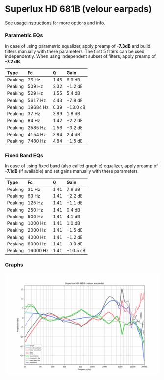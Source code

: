# Superlux HD 681B (velour earpads)
See [usage instructions](https://github.com/jaakkopasanen/AutoEq#usage) for more options and info.

### Parametric EQs
In case of using parametric equalizer, apply preamp of **-7.3dB** and build filters manually
with these parameters. The first 5 filters can be used independently.
When using independent subset of filters, apply preamp of **-7.2 dB**.

| Type    | Fc       |    Q | Gain     |
|:--------|:---------|:-----|:---------|
| Peaking | 26 Hz    | 1.45 | 6.9 dB   |
| Peaking | 509 Hz   | 2.32 | -1.2 dB  |
| Peaking | 529 Hz   | 1.55 | 5.4 dB   |
| Peaking | 5617 Hz  | 4.43 | -7.8 dB  |
| Peaking | 19684 Hz | 0.39 | -13.0 dB |
| Peaking | 37 Hz    | 3.89 | 1.8 dB   |
| Peaking | 84 Hz    | 1.42 | -2.2 dB  |
| Peaking | 2585 Hz  | 2.56 | -3.2 dB  |
| Peaking | 4154 Hz  | 3.84 | 2.4 dB   |
| Peaking | 7480 Hz  | 4.84 | -1.5 dB  |

### Fixed Band EQs
In case of using fixed band (also called graphic) equalizer, apply preamp of **-7.1dB**
(if available) and set gains manually with these parameters.

| Type    | Fc       |    Q | Gain     |
|:--------|:---------|:-----|:---------|
| Peaking | 31 Hz    | 1.41 | 7.6 dB   |
| Peaking | 63 Hz    | 1.41 | -2.2 dB  |
| Peaking | 125 Hz   | 1.41 | -1.1 dB  |
| Peaking | 250 Hz   | 1.41 | 0.4 dB   |
| Peaking | 500 Hz   | 1.41 | 4.1 dB   |
| Peaking | 1000 Hz  | 1.41 | 1.0 dB   |
| Peaking | 2000 Hz  | 1.41 | -1.5 dB  |
| Peaking | 4000 Hz  | 1.41 | -1.2 dB  |
| Peaking | 8000 Hz  | 1.41 | -3.0 dB  |
| Peaking | 16000 Hz | 1.41 | -10.5 dB |

### Graphs
![](./Superlux%20HD%20681B%20(velour%20earpads).png)